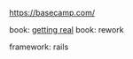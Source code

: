 https://basecamp.com/

book: [getting real](https://basecamp.com/gettingreal/01.1-what-is-getting-real)
book: rework

framework: rails